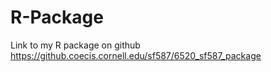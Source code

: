 # R-Package

Link to my R package on github https://github.coecis.cornell.edu/sf587/6520_sf587_package


